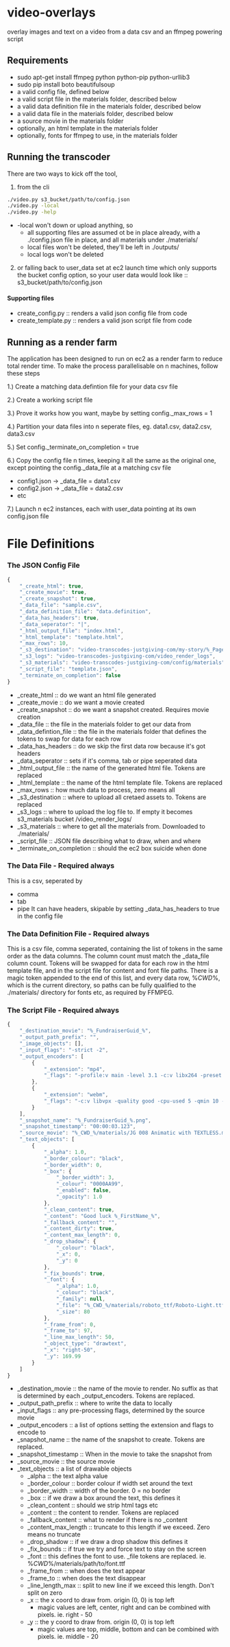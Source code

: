 # video-overlays
overlay images and text on a video from a data csv and an ffmpeg powering script
## Requirements
  * sudo apt-get install ffmpeg python python-pip python-urllib3
  * sudo pip install boto beautifulsoup
  * a valid config file, defined below
  * a valid script file in the materials folder, described below
  * a valid data definition file in the materials folder, described below
  * a valid data file in the materials folder, described below
  * a source movie in the materials folder
  * optionally, an html template in the materials folder
  * optionally, fonts for ffmpeg to use, in the materials folder

## Running the transcoder
There are two ways to kick off the tool, 

1. from the cli
```bash
./video.py s3_bucket/path/to/config.json
./video.py -local
./video.py -help
```
  * -local won't down or upload anything, so 
    * all supporting files are assumed ot be in place already, with a ./config.json file in place, and all materials under ./materials/
    * local files won't be deleted, they'll be left in ./outputs/
    * local logs won't be deleted

2. or falling back to user_data set at ec2 launch time which only supports the bucket config option, so your user data would look like :: s3_bucket/path/to/config.json

#### Supporting files
  * create_config.py :: renders a valid json config file from code
  * create_template.py :: renders a valid json script file from code

## Running as a render farm
The application has been designed to run on ec2 as a render farm to reduce total render time. To make the process parallelisable on n machines, follow these steps

1.) Create a matching data.defintion file for your data csv file

2.) Create a working script file

3.) Prove it works how you want, maybe by setting config._max_rows = 1

4.) Partition your data files into n seperate files, eg. data1.csv, data2.csv, data3.csv

5.) Set config._terminate_on_completion = true

6.) Copy the config file n times, keeping it all the same as the original one, except pointing the config._data_file at a matching csv file
  * config1.json -> _data_file = data1.csv
  * config2.json -> _data_file = data2.csv
  * etc

7.) Launch n ec2 instances, each with user_data pointing at its own config.json file

# File Definitions

### The JSON Config File
```javascript
{
	"_create_html": true,
	"_create_movie": true, 
	"_create_snapshot": true, 
    "_data_file": "sample.csv", 
    "_data_definition_file": "data.definition", 
    "_data_has_headers": true, 
    "_data_seperator": "|", 
    "_html_output_file": "index.html", 
    "_html_template": "template.html", 
    "_max_rows": 10, 
    "_s3_destination": "video-transcodes-justgiving-com/my-story/%_PageShortName_%", 
    "_s3_logs": "video-transcodes-justgiving-com/video_render_logs", 
    "_s3_materials": "video-transcodes-justgiving-com/config/materials", 
    "_script_file": "template.json", 
    "_terminate_on_completion": false
}
```
*   _create_html :: do we want an html file generated
*   _create_movie :: do we want a movie created
*   _create_snapshot :: do we want a snapshot created. Requires movie creation
*   _data_file :: the file in the materials folder to get our data from
*   _data_defintion_file :: the file in the materials folder that defines the tokens to swap for data for each row
*   _data_has_headers :: do we skip the first data row because it's got headers
*   _data_seperator :: sets if it's comma, tab or pipe seperated data
*   _html_output_file :: the name of the generated html file. Tokens are replaced
*   _html_template :: the name of the html template file. Tokens are replaced
*   _max_rows :: how much data to process, zero means all
*   _s3_destination :: where to upload all cretaed assets to. Tokens are replaced
*   _s3_logs :: where to upload the log file to. If empty it becomes s3_materials bucket /video_render_logs/
*   _s3_materials :: where to get all the materials from. Downloaded to ./materials/
*   _script_file :: JSON file describing what to draw, when and where
*   _terminate_on_completion :: should the ec2 box suicide when done
### The Data File - Required always
This is a csv, seperated by
* comma
* tab
* pipe
It can have headers, skipable by setting _data_has_headers to true in the config file

### The Data Definition File - Required always
This is a csv file, comma seperated, containing the list of tokens in the same order as the data columns. The column count must match the _data_file column count. Tokens will be swapped for data for each row in the html template file, and in the script file for content and font file paths. There is a magic token appended to the end of this list, and every data row, %_CWD_%, which is the current directory, so paths can be fully qualified to the ./materials/ directory for fonts etc, as required by FFMPEG.

### The Script File - Required always
```javascript
{
    "_destination_movie": "%_FundraiserGuid_%", 
    "_output_path_prefix": "", 
    "_image_objects": [], 
    "_input_flags": "-strict -2", 
    "_output_encoders": [
		{
			"_extension": "mp4", 
			"_flags": "-profile:v main -level 3.1 -c:v libx264 -preset slow -crf 22 -threads 8"
		}, 
		{
			"_extension": "webm", 
			"_flags": "-c:v libvpx -quality good -cpu-used 5 -qmin 10 -qmax 42 -crf 18 -b:v 1M -c:a libvorbis -threads 8"
		}
    ],
    "_snapshot_name": "%_FundraiserGuid_%.png", 
    "_snapshot_timestamp": "00:00:03.123", 
    "_source_movie": "%_CWD_%/materials/JG 008 Animatic with TEXTLESS.mp4", 
    "_text_objects": [
        {
            "_alpha": 1.0, 
            "_border_colour": "black", 
            "_border_width": 0, 
            "_box": {
                "_border_width": 3, 
                "_colour": "0000AA99", 
                "_enabled": false, 
                "_opacity": 1.0
            }, 
            "_clean_content": true, 
            "_content": "Good luck %_FirstName_%", 
            "_fallback_content": "", 
            "_content_dirty": true, 
            "_content_max_length": 0, 
            "_drop_shadow": {
                "_colour": "black", 
                "_x": 0, 
                "_y": 0
            }, 
            "_fix_bounds": true, 
            "_font": {
                "_alpha": 1.0, 
                "_colour": "black", 
                "_family": null, 
                "_file": "%_CWD_%/materials/roboto_ttf/Roboto-Light.ttf", 
                "_size": 80
            }, 
            "_frame_from": 0, 
            "_frame_to": 97, 
            "_line_max_length": 50, 
            "_object_type": "drawtext", 
            "_x": "right-50", 
            "_y": 169.99
        }
    ]
}
```
* _destination_movie :: the name of the movie to render. No suffix as that is determined by each _output_encoders. Tokens are replaced.
* _output_path_prefix :: where to write the data to locally
* _input_flags :: any pre-processing flags, determined by the source movie
* _output_encoders :: a list of options setting the extension and flags to encode to
* _snapshot_name :: the name of the snapshot to create. Tokens are replaced.
* _snapshot_timestamp :: When in the movie to take the snapshot from
* _source_movie :: the source movie
* _text_objects :: a list of drawable objects
  * _alpha :: the text alpha value
  * _border_colour :: border colour if width set around the text
  * _border_width :: width of the border. 0 = no border
  * _box :: if we draw a box around the text, this defines it
  * _clean_content :: should we strip html tags etc
  * _content :: the content to render. Tokens are replaced
  * _fallback_content :: what to render if there is no _content
  * _content_max_length :: truncate to this length if we exceed. Zero means no truncate
  * _drop_shadow :: if we draw a drop shadow this defines it
  * _fix_bounds :: if true we try and force text to stay on the screen
  * _font :: this defines the font to use. _file tokens are replaced. ie. %_CWD_%/materials/path/to/font.ttf
  * _frame_from :: when does the text appear
  * _frame_to :: when does the text disappear
  * _line_length_max :: split to new line if we exceed this length. Don't split on zero
  * _x :: the x coord to draw from. origin (0, 0) is top left
    * magic values are left, center, right and can be combined with pixels. ie. right - 50
  * _y :: the y coord to draw from. origin (0, 0) is top left
    * magic values are top, middle, bottom and can be combined with pixels. ie. middle - 20
